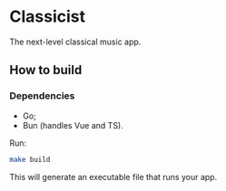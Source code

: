 # Classicist

The next-level classical music app.

## How to build

### Dependencies
- Go;
- Bun (handles Vue and TS).

Run:
```sh
make build
```
This will generate an executable file that runs your app.
